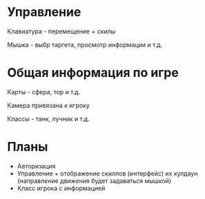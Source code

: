# Управление
Клавиатура - перемещение + скилы

Мышка - выбр таргета, просмотр информации и т.д.

# Общая информация по игре

Карты - сфера, тор и т.д.

Камера привязана к игроку

Классы - танк, лучник и т.д.

# Планы
- Авторизация
- Управление + отображение скиллов (интерфейс) их кулдаун (направление движения будет задаваться мышкой)
- Класс игрока с информацией
